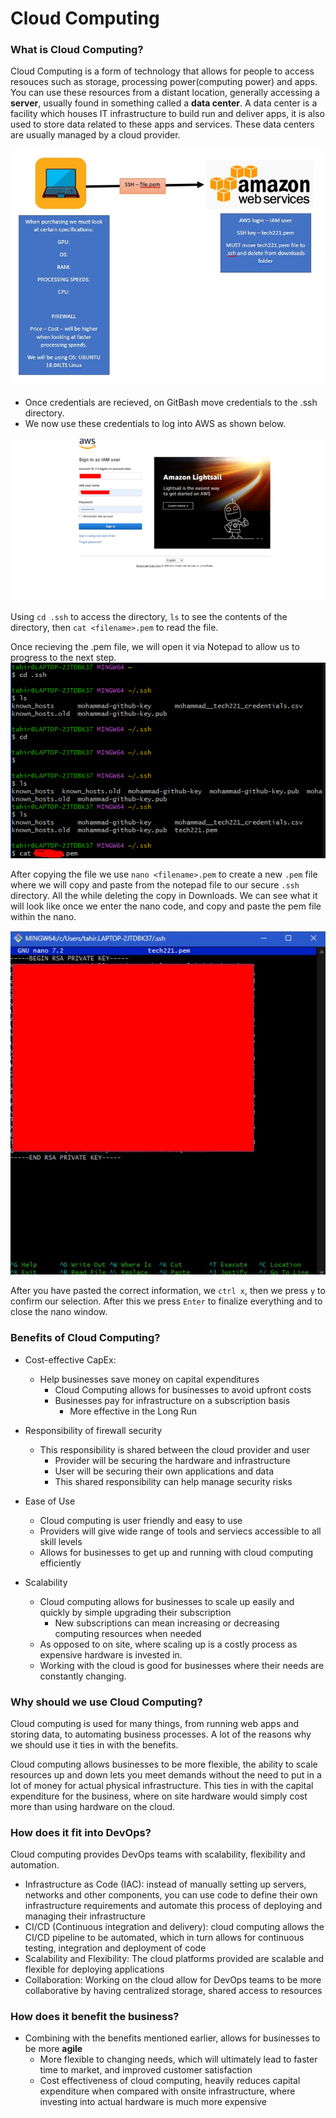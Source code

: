 # Cloud Computing

### What is Cloud Computing?

Cloud Computing is a form of technology that allows for people to access resouces such as storage, processing power(computing power) and apps.
You can use these resources from a distant location, generally accessing a **server**, usually found in something called a **data center**.
A data center is a facility which houses IT infrastructure to build run and deliver apps, it is also used to store data related to 
these apps and services. These data centers are usually managed by a cloud provider.

![image](Screenshot_32.jpg)

* Once credentials are recieved, on GitBash move credentials to the .ssh directory.
* We now use these credentials to log into AWS as shown below.

![image](awsdd.png)

Using `cd .ssh` to access the directory, `ls` to see the contents of the directory, then `cat <filename>.pem` to read the file.

Once recieving the .pem file, we will open it via Notepad to allow us to progress to the next step.
![image](pem.png)

After copying the file we use `nano <filename>.pem` to create a new `.pem` file where we will copy and paste from the notepad file to our secure `.ssh` directory. All the while deleting the copy in Downloads.  We can see what it will look like once we enter the nano code, and copy and paste the pem file within the nano.

![image](nano.jpg)

After you have pasted the correct information, we `ctrl x`, then we press `y` to confirm our selection. After this we press `Enter` to finalize everything and to close the nano window.




### Benefits of Cloud Computing?

* Cost-effective CapEx:
  * Help businesses save money on capital expenditures
    * Cloud Computing allows for businesses to avoid upfront costs
    * Businesses pay for infrastructure on a subscription basis
      * More effective in the Long Run
      
* Responsibility of firewall security
  * This responsibility is shared between the cloud provider and user
    * Provider will be securing the hardware and infrastructure
    * User will be securing their own applications and data
     * This shared responsibility can help manage security risks

* Ease of Use
  * Cloud computing is user friendly and easy to use
  * Providers will give wide range of tools and serviecs accessible to all skill levels
  * Allows for businesses to get up and running with cloud computing efficiently

* Scalability
  * Cloud computing allows for businesses to scale up easily and quickly by simple upgrading their subscription
    * New subscriptions can mean increasing or decreasing computing resources when needed
  * As opposed to on site, where scaling up is a costly process as expensive hardware is invested in.
  * Working with the cloud is good for businesses where their needs are constantly changing.

### Why should we use Cloud Computing?

Cloud computing is used for many things, from running web apps and storing data, to automating business processes.
A lot of the reasons why we should use it ties in with the benefits. 

Cloud computing allows businesses to be more flexible, the ability to scale resources up and down lets you meet demands without the need to put in a lot of money for actual physical infrastructure. This ties in with the capital expenditure for the business, where on site hardware would simply cost more than using hardware on the cloud.

### How does it fit into DevOps?

Cloud computing provides DevOps teams with scalability, flexibility and automation.

* Infrastructure as Code (IAC): instead of manually setting up servers, networks and other components, you can use code to define their own infrastructure requirements and automate this process of deploying and managing their infrastructure
* CI/CD (Continuous integration and delivery): cloud computing allows the CI/CD pipeline to be automated, which in turn allows for continuous testing, integration and deployment of code
* Scalability and Flexibility: The cloud platforms provided are scalable and flexible for deploying applications
* Collaboration: Working on the cloud allow for DevOps teams to be more collaborative by having centralized storage, shared access to resources

### How does it benefit the business?

* Combining with the benefits mentioned earlier, allows for businesses to be more **agile**
  * More flexible to changing needs, which will ultimately lead to faster time to market, and improved customer satisfaction
  * Cost effectiveness of cloud computing, heavily reduces capital expenditure when compared with onsite infrastructure, where investing into actual hardware is much more expensive
